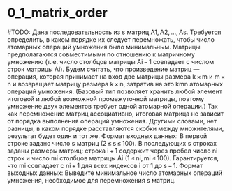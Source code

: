 # 0_1_matrix_order

#TODO: Дана последовательность из s матриц A1, A2, …, As. Требуется определить, в каком порядке их следует перемножать, чтобы число атомарных операций умножения было минимальным. Матрицы предполагаются совместимыми по отношению к матричному умножению (т. е. число столбцов матрицы Ai − 1 совпадает с числом строк матрицы Ai).
Будем считать, что произведение матриц — операция, которая принимает на вход две матрицы размера k × m и m × n и возвращает матрицу размера k × n, затратив на это kmn атомарных операций умножения. (Базовый тип позволяет хранить любой элемент итоговой и любой возможной промежуточной матрицы, поэтому умножение двух элементов требует одной атомарной операции.)
Так как перемножение матриц ассоциативно, итоговая матрица не зависит от порядка выполнения операций умножения. Другими словами, нет разницы, в каком порядке расставляются скобки между множителями, результат будет один и тот же.
Формат входных данных: В первой строке задано число s матриц (2 ≤ s ≤ 100). В последующих s строках заданы размеры матриц: строка i + 1 содержит через пробел число ni строк и число mi столбцов матрицы Ai (1 ≤ ni, mi ≤ 100). Гарантируется, что mi совпадает с ni + 1 для всех индексов i от 1 до s − 1.
Формат выходных данных: Выведите минимальное число атомарных операций умножения, необходимое для перемножения s матриц.
